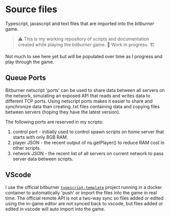 # Source files

Typescript, javascript and text files that are imported into the _bitburner_ game.

> ⚠️ This is my working repository of scripts and documentation created while playing the _bitburner_ game. 🚧 Work in progress. 🏗️

Not much to see here yet but will be populated over time as I progress and play through the game.

## Queue Ports

Bitburner netscript 'ports' can be used to share data between all servers on the network, simulating an exposed API that reads and writes data to different TCP ports. Using netscript ports makes it easier to share and synchronize data than creating .txt files containing data and copying files between servers (hoping they have the latest version).

The following ports are reserved in my scripts:

1. control port - initially used to control spawn scripts on _home_ server that starts with only 8GB RAM.
2. player JSON - the recent output of ns.getPlayer() to reduce RAM cost in other scripts.
3. network JSON - the recent list of all servers on current network to pass server data between scripts.


## VScode

I use the official bitburner [`typescript-template`](https://github.com/bitburner-official/typescript-template/blob/main/DockerGuide.md) project running in a docker container to automatically 'push' or import the files into the game in real time. The official remote API is not a two-way sync so files added or edited using the in-game editor are not synced back to vscode, but files added or edited in vscode will auto import into the game.

